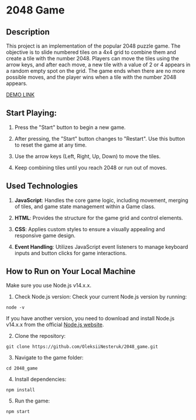 # 2048 Game

## Description

This project is an implementation of the popular 2048 puzzle game. The objective is to slide numbered tiles on a 4x4 grid to combine them and create a tile with the number 2048. Players can move the tiles using the arrow keys, and after each move, a new tile with a value of 2 or 4 appears in a random empty spot on the grid. The game ends when there are no more possible moves, and the player wins when a tile with the number 2048 appears.

[DEMO LINK](https://OleksiiNesteruk.github.io/2048_game/)

## Start Playing:

1. Press the "Start" button to begin a new game.

1. After pressing, the "Start" button changes to "Restart". Use this button to reset the game at any time.

1. Use the arrow keys (Left, Right, Up, Down) to move the tiles.

1. Keep combining tiles until you reach 2048 or run out of moves.

## Used Technologies

1. **JavaScript**: Handles the core game logic, including movement, merging of tiles, and game state management within a Game class.

1. **HTML**: Provides the structure for the game grid and control elements.
1. **CSS**: Applies custom styles to ensure a visually appealing and responsive game design.

1. **Event Handling**: Utilizes JavaScript event listeners to manage keyboard inputs and button clicks for game interactions.

## How to Run on Your Local Machine

Make sure you use Node.js v14.x.x.

 1. Check Node.js version: Check your current Node.js version by running:

```
node -v
```

If you have another version, you need to download and install Node.js v14.x.x from the official [Node.js website](https://nodejs.org/).

2. Clone the repository:
```
git clone https://github.com/OleksiiNesteruk/2048_game.git
```

3. Navigate to the game folder:
  ```
  cd 2048_game
  ```

4. Install dependencies:
```
npm install
```

5. Run the game:
```
npm start
```
